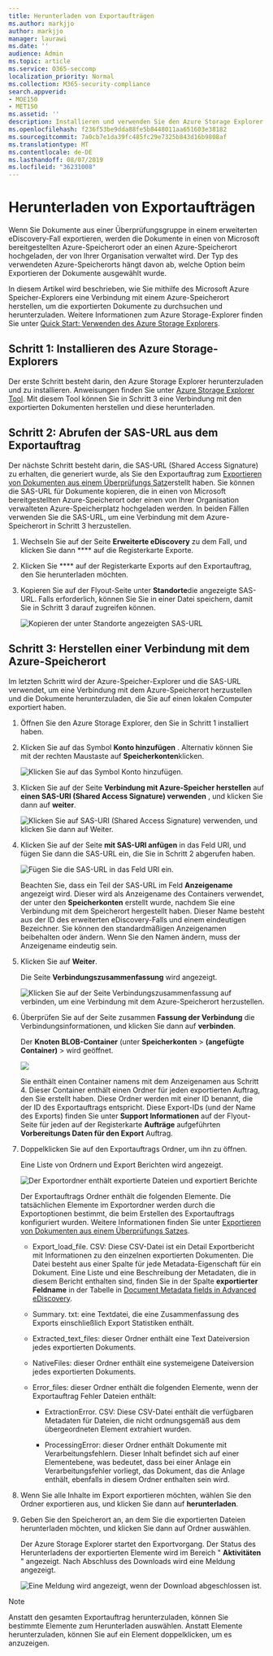 ```yaml
---
title: Herunterladen von Exportaufträgen
ms.author: markjjo
author: markjjo
manager: laurawi
ms.date: ''
audience: Admin
ms.topic: article
ms.service: O365-seccomp
localization_priority: Normal
ms.collection: M365-security-compliance
search.appverid:
- MOE150
- MET150
ms.assetid: ''
description: Installieren und verwenden Sie den Azure Storage Explorer zum Herunterladen von Dokumenten, die aus einer Überprüfungsgruppe in Advanced eDiscovery exportiert wurden.
ms.openlocfilehash: f236f53be9dda88fe5b8448011aa651603e38182
ms.sourcegitcommit: 7a0cb7e1da39fc485fc29e7325b843d16b9808af
ms.translationtype: MT
ms.contentlocale: de-DE
ms.lasthandoff: 08/07/2019
ms.locfileid: "36231008"
---
```

# <a name="download-export-jobs"></a>Herunterladen von Exportaufträgen

Wenn Sie Dokumente aus einer Überprüfungsgruppe in einem erweiterten eDiscovery-Fall exportieren, werden die Dokumente in einen von Microsoft bereitgestellten Azure-Speicherort oder an einen Azure-Speicherort hochgeladen, der von Ihrer Organisation verwaltet wird. Der Typ des verwendeten Azure-Speicherorts hängt davon ab, welche Option beim Exportieren der Dokumente ausgewählt wurde. 

In diesem Artikel wird beschrieben, wie Sie mithilfe des Microsoft Azure Speicher-Explorers eine Verbindung mit einem Azure-Speicherort herstellen, um die exportierten Dokumente zu durchsuchen und herunterzuladen. Weitere Informationen zum Azure Storage-Explorer finden Sie unter [Quick Start: Verwenden des Azure Storage Explorers](https://docs.microsoft.com/en-us/azure/storage/blobs/storage-quickstart-blobs-storage-explorer).

## <a name="step-1-install-the-azure-storage-explorer"></a>Schritt 1: Installieren des Azure Storage-Explorers

Der erste Schritt besteht darin, den Azure Storage Explorer herunterzuladen und zu installieren. Anweisungen finden Sie unter [Azure Storage Explorer Tool](https://go.microsoft.com/fwlink/p/?LinkId=544842). Mit diesem Tool können Sie in Schritt 3 eine Verbindung mit den exportierten Dokumenten herstellen und diese herunterladen.

## <a name="step-2-obtain-the-sas-url-from-the-export-job"></a>Schritt 2: Abrufen der SAS-URL aus dem Exportauftrag

Der nächste Schritt besteht darin, die SAS-URL (Shared Access Signature) zu erhalten, die generiert wurde, als Sie den Exportauftrag zum [Exportieren von Dokumenten aus einem Überprüfungs Satz](export-documents-from-review-set.md)erstellt haben. Sie können die SAS-URL für Dokumente kopieren, die in einen von Microsoft bereitgestellten Azure-Speicherort oder einen von Ihrer Organisation verwalteten Azure-Speicherplatz hochgeladen werden. In beiden Fällen verwenden Sie die SAS-URL, um eine Verbindung mit dem Azure-Speicherort in Schritt 3 herzustellen.

1. Wechseln Sie auf der Seite **Erweiterte eDiscovery** zu dem Fall, und klicken Sie dann **** auf die Registerkarte Exporte.

2. Klicken Sie **** auf der Registerkarte Exports auf den Exportauftrag, den Sie herunterladen möchten.

3. Kopieren Sie auf der Flyout-Seite unter **Standorte**die angezeigte SAS-URL. Falls erforderlich, können Sie Sie in einer Datei speichern, damit Sie in Schritt 3 darauf zugreifen können.
 
   ![Kopieren der unter Standorte angezeigten SAS-URL](../media/eDiscoExportJob.png)

## <a name="step-3-connect-to-the-azure-storage-location"></a>Schritt 3: Herstellen einer Verbindung mit dem Azure-Speicherort

Im letzten Schritt wird der Azure-Speicher-Explorer und die SAS-URL verwendet, um eine Verbindung mit dem Azure-Speicherort herzustellen und die Dokumente herunterzuladen, die Sie auf einen lokalen Computer exportiert haben.

1.  Öffnen Sie den Azure Storage Explorer, den Sie in Schritt 1 installiert haben.

2. Klicken Sie auf das Symbol **Konto hinzufügen** . Alternativ können Sie mit der rechten Maustaste auf **Speicherkonten**klicken.

   ![Klicken Sie auf das Symbol Konto hinzufügen.](../media/AzureStorageConnect.png)

3.  Klicken Sie auf der Seite **Verbindung mit Azure-Speicher herstellen** auf **einen SAS-URI (Shared Access Signature) verwenden** , und klicken Sie dann auf **weiter**.

    ![Klicken Sie auf SAS-URI (Shared Access Signature) verwenden, und klicken Sie dann auf Weiter.](../media/AzureStorageConnect2.png)

4.  Klicken Sie auf der Seite **mit SAS-URI anfügen** in das Feld URI, und fügen Sie dann die SAS-URL ein, die Sie in Schritt 2 abgerufen haben. 

    ![Fügen Sie die SAS-URL in das Feld URI ein.](../media/AzureStorageConnect3.png)

    Beachten Sie, dass ein Teil der SAS-URL im Feld **Anzeigename** angezeigt wird. Dieser wird als Anzeigename des Containers verwendet, der unter den **Speicherkonten** erstellt wurde, nachdem Sie eine Verbindung mit dem Speicherort hergestellt haben. Dieser Name besteht aus der ID des erweiterten eDiscovery-Falls und einem eindeutigen Bezeichner. Sie können den standardmäßigen Anzeigenamen beibehalten oder ändern. Wenn Sie den Namen ändern, muss der Anzeigename eindeutig sein.

5.  Klicken Sie auf **Weiter**.

    Die Seite **Verbindungszusammenfassung** wird angezeigt.
   
    ![Klicken Sie auf der Seite Verbindungszusammenfassung auf verbinden, um eine Verbindung mit dem Azure-Speicherort herzustellen.](../media/AzureStorageConnect4.png)

6. Überprüfen Sie auf der Seite zusammen **Fassung der Verbindung** die Verbindungsinformationen, und klicken Sie dann auf **verbinden**. 

    Der **Knoten BLOB-Container** (unter **Speicherkonten** > **(angefügte Container)** \> wird geöffnet. 

    ![](../media/AzureStorageConnect5.png)

    Sie enthält einen Container namens mit dem Anzeigenamen aus Schritt 4. Dieser Container enthält einen Ordner für jeden exportierten Auftrag, den Sie erstellt haben. Diese Ordner werden mit einer ID benannt, die der ID des Exportauftrags entspricht. Diese Export-IDs (und der Name des Exports) finden Sie unter **Support Informationen** auf der Flyout-Seite für jeden auf der Registerkarte **Aufträge** aufgeführten **Vorbereitungs Daten für den Export** Auftrag.

7. Doppelklicken Sie auf den Exportauftrags Ordner, um ihn zu öffnen.

   Eine Liste von Ordnern und Export Berichten wird angezeigt.
   
    ![Der Exportordner enthält exportierte Dateien und exportiert Berichte](../media/AzureStorageConnect6.png)

   Der Exportauftrags Ordner enthält die folgenden Elemente. Die tatsächlichen Elemente im Exportordner werden durch die Exportoptionen bestimmt, die beim Erstellen des Exportauftrags konfiguriert wurden. Weitere Informationen finden Sie unter [Exportieren von Dokumenten aus einem Überprüfungs Satzes](export-documents-from-review-set.md).

    - Export_load_file. CSV: Diese CSV-Datei ist ein Detail Exportbericht mit Informationen zu den einzelnen exportierten Dokumenten. Die Datei besteht aus einer Spalte für jede Metadata-Eigenschaft für ein Dokument. Eine Liste und eine Beschreibung der Metadaten, die in diesem Bericht enthalten sind, finden Sie in der Spalte **exportierter Feldname** in der Tabelle in [Document Metadata fields in Advanced eDiscovery](document-metadata-fields.md).
    
    - Summary. txt: eine Textdatei, die eine Zusammenfassung des Exports einschließlich Export Statistiken enthält.
    
    - Extracted_text_files: dieser Ordner enthält eine Text Dateiversion jedes exportierten Dokuments.
     
    - NativeFiles: dieser Ordner enthält eine systemeigene Dateiversion jedes exportierten Dokuments.
    
    - Error_files: dieser Ordner enthält die folgenden Elemente, wenn der Exportauftrag Fehler Dateien enthält: 
        
      - ExtractionError. CSV: Diese CSV-Datei enthält die verfügbaren Metadaten für Dateien, die nicht ordnungsgemäß aus dem übergeordneten Element extrahiert wurden.
        
      - ProcessingError: dieser Ordner enthält Dokumente mit Verarbeitungsfehlern. Dieser Inhalt befindet sich auf einer Elementebene, was bedeutet, dass bei einer Anlage ein Verarbeitungsfehler vorliegt, das Dokument, das die Anlage enthält, ebenfalls in diesem Ordner enthalten sein wird.
 
8. Wenn Sie alle Inhalte im Export exportieren möchten, wählen Sie den Ordner exportieren aus, und klicken Sie dann auf **herunterladen**.

9. Geben Sie den Speicherort an, an dem Sie die exportierten Dateien herunterladen möchten, und klicken Sie dann auf Ordner auswählen.

    Der Azure Storage Explorer startet den Exportvorgang. Der Status des Herunterladens der exportierten Elemente wird im Bereich " **Aktivitäten** " angezeigt. Nach Abschluss des Downloads wird eine Meldung angezeigt.

    ![Eine Meldung wird angezeigt, wenn der Download abgeschlossen ist.](../media/AzureStorageConnect8.png)

> [!NOTE]
> Anstatt den gesamten Exportauftrag herunterzuladen, können Sie bestimmte Elemente zum Herunterladen auswählen. Anstatt Elemente herunterzuladen, können Sie auf ein Element doppelklicken, um es anzuzeigen.